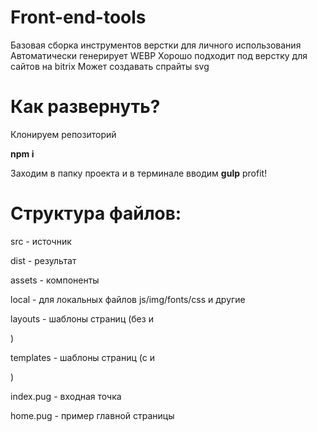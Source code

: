 # Front-end-tools

Базовая сборка инструментов верстки для личного использования
Автоматически генерирует WEBP
Хорошо подходит под верстку для сайтов на bitrix
Может создавать спрайты svg

# Как развернуть?

Клонируем репозиторий

**npm i**

Заходим в папку проекта и в терминале вводим **gulp**
profit!


# Структура файлов:

src - источник

dist - результат

assets - компоненты

local - для локальных файлов js/img/fonts/css и другие

layouts - шаблоны страниц (без <head> и <footer>)

templates - шаблоны страниц (с <head> и <footer>)

index.pug - входная точка

home.pug - пример главной страницы
